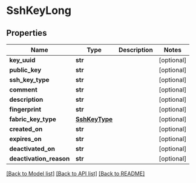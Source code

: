 # SshKeyLong

## Properties
Name | Type | Description | Notes
------------ | ------------- | ------------- | -------------
**key_uuid** | **str** |  | [optional] 
**public_key** | **str** |  | [optional] 
**ssh_key_type** | **str** |  | [optional] 
**comment** | **str** |  | [optional] 
**description** | **str** |  | [optional] 
**fingerprint** | **str** |  | [optional] 
**fabric_key_type** | [**SshKeyType**](SshKeyType.md) |  | [optional] 
**created_on** | **str** |  | [optional] 
**expires_on** | **str** |  | [optional] 
**deactivated_on** | **str** |  | [optional] 
**deactivation_reason** | **str** |  | [optional] 

[[Back to Model list]](../README.md#documentation-for-models) [[Back to API list]](../README.md#documentation-for-api-endpoints) [[Back to README]](../README.md)

